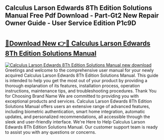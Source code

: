 ## Calculus Larson Edwards 8Th Edition Solutions Manual Free Pdf Download - Part-Gt2 New Repair Owner Guide - User Service Edition P1c9D

# <h2><a href="http://bc61377.oget.top/?id=Calculus+Larson+Edwards+8Th+Edition+Solutions+Manual">🔗Download New 👉🔴 Calculus Larson Edwards 8Th Edition Solutions Manual</a></h2>

[![Calculus Larson Edwards 8Th Edition Solutions Manual new download](https://i.imgur.com/5g1atiW.png)](http://bc61377.oget.top/?id=Calculus+Larson+Edwards+8Th+Edition+Solutions+Manual)
Greetings and welcome to the comprehensive user manual for your newly acquired Calculus Larson Edwards 8Th Edition Solutions Manual. This guide is intended to help you get the most out of your product by providing a thorough explanation of its features, installation process, operation instructions, maintenance tips, and troubleshooting procedures. Thank You for Choosing Brand Name We are committed to providing you with exceptional products and services. Calculus Larson Edwards 8Th Edition Solutions Manual offers users an extensive range of advanced features, including biometric authentication, smart home integration, automatic updates, and personalized recommendations, all accessible through the sleek and user-friendly interface. We're Here to Help Calculus Larson Edwards 8Th Edition Solutions Manual. Our customer support team is ready to assist you with any questions or concerns.

